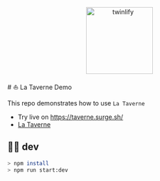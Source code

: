 <p align="center">
  <a href="https://www.twinlify.com">
    <img width="150" alt="twinlify" src="https://static.twinlify.com/logos/logo.svg"/>
  </a>
</p>
# ⛵ La Taverne Demo

This repo demonstrates how to use `La Taverne`

- Try live on <https://taverne.surge.sh/>
- [La Taverne](https://github.com/uralys/taverne)

## 🧑‍🚀 dev

```sh
> npm install
> npm run start:dev
```
